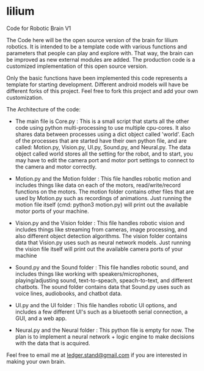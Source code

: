 # lilium
Code for Robotic Brain V1

The Code here will be the open source version of the brain for lilium robotics. It is intended to be a template code with various functions and parameters that people can play and explore with. That way, the brain can be improved as new external modules are added. The production code is a customized implementation of this open source version. 

Only the basic functions have been implemented this code represents a template for starting development. 
Different android models will have be different forks of this project. 
Feel free to fork this project and add your own customization. 


The Architecture of the code:

- The main file is Core.py  :   This is a small script that starts all the other code using python multi-processing to use multiple cpu-cores. It also shares data between processes using a dict object called 'world'. Each of the processes that are started have their own python file, and are called: Motion.py, Vision.py, UI.py, Sound.py, and  Neural.py. The data object called world stores all the setting for the robot, and to start, you may have to edit the camera port and motor port settings to connect to the camera and motor correctly.  

- Motion.py and the Motion folder :   This file handles robotic motion and includes things like data on each of the motors, read/write/record functions on the motors. The motion folder contains other files that are used by Motion.py such as recordings of animations. Just running the motion file itself (cmd: python3 motion.py) will print out the available motor ports of your machine. 

- Vision.py and the Vision folder :  This file handles robotic vision and includes things like streaming from cameras, image processing, and also different object detection algorithms. The vision folder contains data that Vision.py uses such as neural network models. Just running the vision file itself will print out the available camera ports of your machine

- Sound.py and the Sound folder  :  This file handles robotic sound, and includes things like working with speakers/microphones, playing/adjusting sound, text-to-speach, speach-to-text, and different chatbots. The sound folder contains data that Sound.py uses such as voice lines, audiobooks, and chatbot data. 

- UI.py and the UI folder  :  This file handles robotic UI options, and includes a few different UI's such as a bluetooth serial connection, a GUI, and a web app. 

- Neural.py and the Neural folder  :   This python file is empty for now. The plan is to implement a neural network + logic engine to make decisions with the data that is acquired. 

Feel free to email me at ledger.stand@gmail.com if you are interested in making your own brain. 
